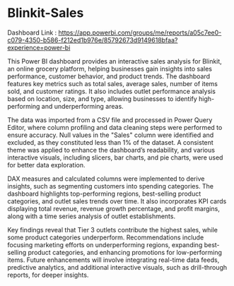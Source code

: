 # Blinkit-Sales
Dashboard Link : https://app.powerbi.com/groups/me/reports/a05c7ee0-c079-4350-b586-f212ed1b976e/85792673d9149618bfaa?experience=power-bi

This Power BI dashboard provides an interactive sales analysis for Blinkit, an online grocery platform, helping businesses gain insights into sales performance, customer behavior, and product trends. The dashboard features key metrics such as total sales, average sales, number of items sold, and customer ratings. It also includes outlet performance analysis based on location, size, and type, allowing businesses to identify high-performing and underperforming areas.

The data was imported from a CSV file and processed in Power Query Editor, where column profiling and data cleaning steps were performed to ensure accuracy. Null values in the "Sales" column were identified and excluded, as they constituted less than 1% of the dataset. A consistent theme was applied to enhance the dashboard’s readability, and various interactive visuals, including slicers, bar charts, and pie charts, were used for better data exploration.

DAX measures and calculated columns were implemented to derive insights, such as segmenting customers into spending categories. The dashboard highlights top-performing regions, best-selling product categories, and outlet sales trends over time. It also incorporates KPI cards displaying total revenue, revenue growth percentage, and profit margins, along with a time series analysis of outlet establishments.

Key findings reveal that Tier 3 outlets contribute the highest sales, while some product categories underperform. Recommendations include focusing marketing efforts on underperforming regions, expanding best-selling product categories, and enhancing promotions for low-performing items. Future enhancements will involve integrating real-time data feeds, predictive analytics, and additional interactive visuals, such as drill-through reports, for deeper insights.







